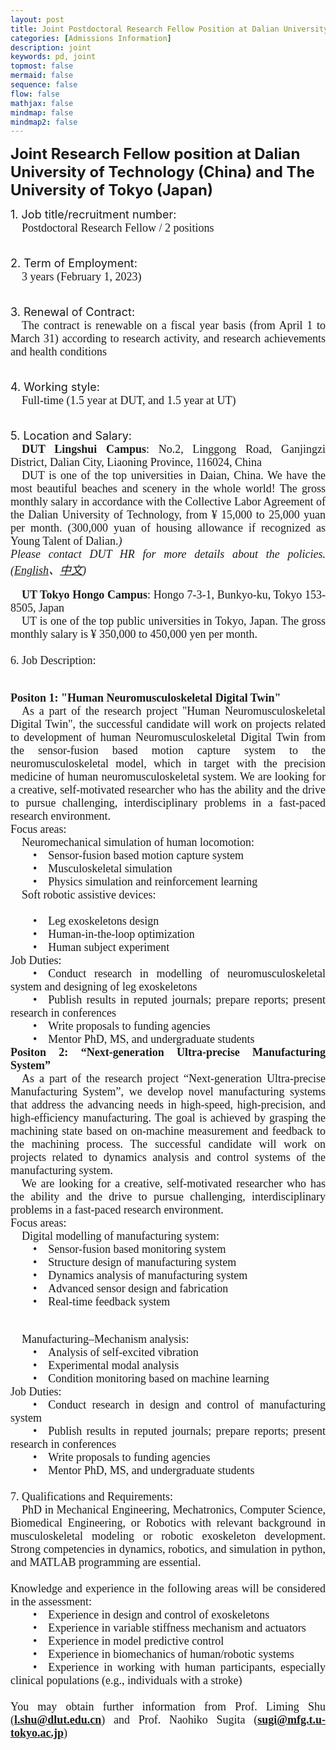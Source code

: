 ```yaml
---
layout: post
title: Joint Postdoctoral Research Fellow Position at Dalian University of Technology (China) and The University of Tokyo (Japan)
categories: [Admissions Information]
description: joint
keywords: pd, joint
topmost: false
mermaid: false
sequence: false
flow: false
mathjax: false
mindmap: false
mindmap2: false
---
```

<style>
.openpositon1{
   text-align: justify;
  
}
</style>

**<font  size=5>Joint Research Fellow position at Dalian University of Technology (China) and The University of Tokyo (Japan)</font>**

<html>
<div class="openpositon1">
<font  size=4>1. Job title/recruitment number: </font>
<font face="Times New Roman" size=4><br/>&emsp;Postdoctoral Research Fellow / 2 positions</font>

<font size=4><br/>2. Term of Employment: </font>
<font face="Times New Roman" size=4><br/>&emsp;3 years (February 1, 2023)</font>

<font size=4><br/>3. Renewal of Contract: </font>
<font face="Times New Roman" size=4><br/>&emsp;The contract is renewable on a fiscal year basis (from April 1 to March 31) according to research activity, and research achievements and health conditions</font>

<font size=4><br/>4. Working style:  </font>
<font face="Times New Roman" size=4><br/>&emsp;Full-time (1.5 year at DUT, and 1.5 year at UT)</font>

<font size=4><br/>5. Location and Salary:</font>
<font face="Times New Roman" size=4><br/>&emsp;<b>DUT Lingshui Campus</b>: No.2, Linggong Road, Ganjingzi District, Dalian City, Liaoning Province, 116024, China
<br/>&emsp;DUT is one of the top universities in Daian, China. We have the most beautiful beaches and scenery in the whole world! The gross monthly salary in accordance with the Collective Labor Agreement of the Dalian University of Technology, from ¥ 15,000 to 25,000 yuan per month. (300,000 yuan of housing allowance if recognized as Young Talent of Dalian.*)
<br/><i>* Please contact DUT HR for more details about the policies.(<a href="https://perdep.dlut.edu.cn/info/1103/4847.htm">English</a>、<a href="https://perdep.dlut.edu.cn/info/1103/4849.htm">中文</a>)</i><p>


<b>&emsp;UT Tokyo Hongo Campus</b>: Hongo 7-3-1, Bunkyo-ku, Tokyo 153-8505, Japan
<br/>&emsp;UT is one of the top public universities in Tokyo, Japan. The gross monthly salary is ¥ 350,000 to 450,000 yen per month.<br/><font>
<font size=4><br/>6. Job Description:</font>

<b><font size=4><br/>Positon 1: "Human Neuromusculoskeletal Digital Twin"</font></b>
<font face="Times New Roman" size=4><br/>&emsp;As a part of the research project "Human Neuromusculoskeletal Digital Twin", the successful candidate will work on projects related to development of human Neuromusculoskeletal Digital Twin from the sensor-fusion based motion capture system to the neuromusculoskeletal model, which in target with the precision medicine of human neuromusculoskeletal system. We are looking for a creative, self-motivated researcher who has the ability and the drive to pursue challenging, interdisciplinary problems in a fast-paced research environment.<br>
Focus areas:
<br/>&emsp;Neuromechanical simulation of human locomotion:
<br/>&emsp;&emsp;•&emsp;Sensor-fusion based motion capture system
<br/>&emsp;&emsp;•&emsp;Musculoskeletal simulation
<br/>&emsp;&emsp;•&emsp;Physics simulation and reinforcement learning
<br/>&emsp;Soft robotic assistive devices:  
<br/>&emsp;&emsp;•&emsp;Leg exoskeletons design
<br/>&emsp;&emsp;•&emsp;Human-in-the-loop optimization
<br/>&emsp;&emsp;•&emsp;Human subject experiment
<br/>Job Duties:
<br/>&emsp;&emsp;•&emsp;Conduct research in modelling of neuromusculoskeletal system and designing of leg exoskeletons 
<br/>&emsp;&emsp;•&emsp;Publish results in reputed journals; prepare reports; present research in conferences
<br/>&emsp;&emsp;•&emsp;Write proposals to funding agencies
<br/>&emsp;&emsp;•&emsp;Mentor PhD, MS, and undergraduate students
</font>
<br>
<b><font size=4>Positon 2: “Next-generation Ultra-precise Manufacturing System”</font></b>
<br/><font face="Times New Roman" size=4>&emsp;As a part of the research project “Next-generation Ultra-precise Manufacturing System”, we develop novel manufacturing systems that address the advancing needs in high-speed, high-precision, and high-efficiency manufacturing. The goal is achieved by grasping the machining state based on on-machine measurement and feedback to the machining process. The successful candidate will work on projects related to dynamics analysis and control systems of the manufacturing system.
<br/>&emsp;We are looking for a creative, self-motivated researcher who has the ability and the drive to pursue challenging, interdisciplinary problems in a fast-paced research environment.
<br>
Focus areas:
<br/>&emsp;Digital modelling of manufacturing system:
<br/>&emsp;&emsp;•&emsp;Sensor-fusion based monitoring system
<br/>&emsp;&emsp;•&emsp;Structure design of manufacturing system
<br/>&emsp;&emsp;•&emsp;Dynamics analysis of manufacturing system
<br/>&emsp;&emsp;•&emsp;Advanced sensor design and fabrication
<br/>&emsp;&emsp;•&emsp;Real-time feedback system

<br/>&emsp;Manufacturing–Mechanism analysis: 
<br/>&emsp;&emsp;•&emsp;Analysis of self-excited vibration
<br/>&emsp;&emsp;•&emsp;Experimental modal analysis
<br/>&emsp;&emsp;•&emsp;Condition monitoring based on machine learning
<br/>Job Duties:
<br/>&emsp;&emsp;•&emsp;Conduct research in design and control of manufacturing system 
<br/>&emsp;&emsp;•&emsp;Publish results in reputed journals; prepare reports; present research in conferences
<br/>&emsp;&emsp;•&emsp;Write proposals to funding agencies
<br/>&emsp;&emsp;•&emsp;Mentor PhD, MS, and undergraduate students
</font>
<br>
<br>
<font size=4>7. Qualifications and Requirements:</font>
<br/><font face="Times New Roman" size=4>&emsp;PhD in Mechanical Engineering, Mechatronics, Computer Science, Biomedical Engineering, or Robotics with relevant background in musculoskeletal modeling or robotic exoskeleton development. Strong competencies in dynamics, robotics, and simulation in python, and MATLAB programming are essential.  
<br/>Knowledge and experience in the following areas will be considered in the assessment:
<br/>&emsp;&emsp;•&emsp;Experience in design and control of exoskeletons
<br/>&emsp;&emsp;•&emsp;Experience in variable stiffness mechanism and actuators
<br/>&emsp;&emsp;•&emsp;Experience in model predictive control
<br/>&emsp;&emsp;•&emsp;Experience in biomechanics of human/robotic systems
<br/>&emsp;&emsp;•&emsp;Experience in working with human participants, especially clinical populations (e.g., individuals with a stroke)
</font><br>
<br>
<font size=4>You may obtain further information from Prof. Liming Shu (<b>l.shu@dlut.edu.cn</b>) and Prof. Naohiko Sugita (<b>sugi@mfg.t.u-tokyo.ac.jp</b>)</font>

<div>
<html>
